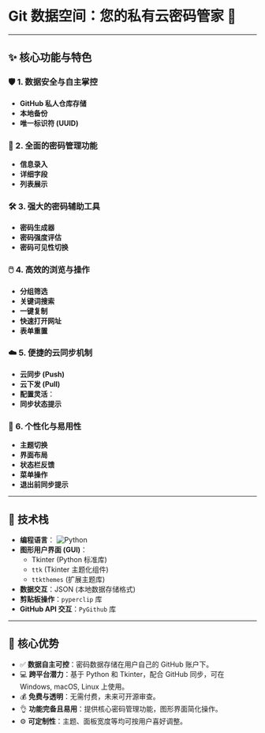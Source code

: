 # Git 数据空间：您的私有云密码管家 🔐
---
## ✨ 核心功能与特色

### 🛡️ 1. 数据安全与自主掌控
*   **GitHub 私人仓库存储**
*   **本地备份**
*   **唯一标识符 (UUID)**

### 🔑 2. 全面的密码管理功能
*   **信息录入**
*   **详细字段**
*   **列表展示**

### 🛠️ 3. 强大的密码辅助工具
*   **密码生成器**
*   **密码强度评估**
*   **密码可见性切换**

### 🖱️ 4. 高效的浏览与操作
*   **分组筛选**
*   **关键词搜索**
*   **一键复制**
*   **快速打开网址**
*   **表单重置**

### ☁️ 5. 便捷的云同步机制
*   **云同步 (Push)**
*   **云下发 (Pull)**
*   **配置灵活**：
*   **同步状态提示**

### 🎨 6. 个性化与易用性
*   **主题切换**
*   **界面布局**
*   **状态栏反馈**
*   **菜单操作**
*   **退出前同步提示**

---

## 🚀 技术栈

*   **编程语言**： ![Python](https://img.shields.io/badge/-Python-3776AB?style=flat&logo=python&logoColor=white)
*   **图形用户界面 (GUI)**：
    *   Tkinter (Python 标准库)
    *   `ttk` (Tkinter 主题化组件)
    *   `ttkthemes` (扩展主题库)
*   **数据交互**：JSON (本地数据存储格式)
*   **剪贴板操作**：`pyperclip` 库
*   **GitHub API 交互**：`PyGithub` 库

---

## 🌟 核心优势

*   ✅ **数据自主可控**：密码数据存储在用户自己的 GitHub 账户下。
*   💻 **跨平台潜力**：基于 Python 和 Tkinter，配合 GitHub 同步，可在 Windows, macOS, Linux 上使用。
*   💰 **免费与透明**：无需付费，未来可开源审查。
*   👌 **功能完备且易用**：提供核心密码管理功能，图形界面简化操作。
*   ⚙️ **可定制性**：主题、面板宽度等均可按用户喜好调整。
